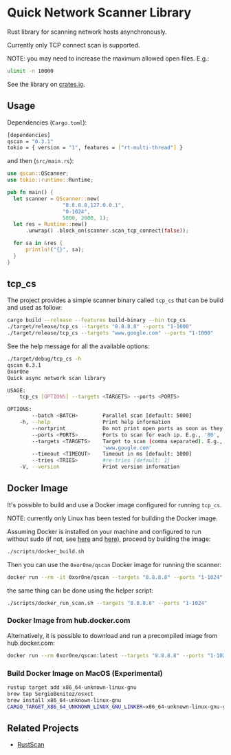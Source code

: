# Quick Network Scanner Library

Rust library for scanning network hosts asynchronously.

Currently only TCP connect scan is supported.

NOTE: you may need to increase the maximum allowed open files. E.g.:

```bash
ulimit -n 10000
```

See the library on [crates.io](https://crates.io/crates/qscan).

## Usage

Dependencies (`Cargo.toml`):

```bash
[dependencies]
qscan = "0.3.1"
tokio = { version = "1", features = ["rt-multi-thread"] }
```

and then (`src/main.rs`):

```rust
use qscan::QScanner;
use tokio::runtime::Runtime;

pub fn main() {
  let scanner = QScanner::new(
                  "8.8.8.8,127.0.0.1",
                  "0-1024",
                  5000, 2000, 1);
  let res = Runtime::new()
      .unwrap() .block_on(scanner.scan_tcp_connect(false));

  for sa in &res {
      println!("{}", sa);
  }
}
```

## tcp_cs

The project provides a simple scanner binary called `tcp_cs` that can be build
and used as follow:

```bash
cargo build --release --features build-binary --bin tcp_cs
./target/release/tcp_cs --targets "8.8.8.8" --ports "1-1000"
./target/release/tcp_cs --targets "www.google.com" --ports "1-1000"
```

See the help message for all the available options:

```bash
./target/debug/tcp_cs -h
qscan 0.3.1
0xor0ne
Quick async network scan library

USAGE:
    tcp_cs [OPTIONS] --targets <TARGETS> --ports <PORTS>

OPTIONS:
        --batch <BATCH>        Parallel scan [default: 5000]
    -h, --help                 Print help information
        --nortprint            Do not print open ports as soon as they are found
        --ports <PORTS>        Ports to scan for each ip. E.g., '80', '1-1024'
        --targets <TARGETS>    Target to scan (comma separated). E.g., '8.8.8.8', '192.168.1.0/24',
                               'www.google.com'
        --timeout <TIMEOUT>    Timeout in ms [default: 1000]
        --tries <TRIES>        #re-tries [default: 1]
    -V, --version              Print version information

```

## Docker Image

It's possible to build and use a Docker image configured for running `tcp_cs`.

NOTE: currently only Linux has been tested for building the Docker image.

Assuming Docker is installed on your machine and configured to run without sudo
(if not, see [here][1] and [here][2]), proceed by building the image:

```bash
./scripts/docker_build.sh
```

Then you can use the `0xor0ne/qscan` Docker image for running the scanner:

```bash
docker run --rm -it 0xor0ne/qscan --targets "8.8.8.8" --ports "1-1024"
```

the same thing can be done using the helper script:

```bash
./scripts/docker_run_scan.sh --targets "8.8.8.8" --ports "1-1024"
```

### Docker Image from hub.docker.com

Alternatively, it is possible to download and run a precompiled image from
hub.docker.com:

```bash
docker run --rm 0xor0ne/qscan:latest --targets "8.8.8.8" --ports "1-1024"
```

### Build Docker Image on MacOS (Experimental)

```bash
rustup target add x86_64-unknown-linux-gnu
brew tap SergioBenitez/osxct
brew install x86_64-unknown-linux-gnu
CARGO_TARGET_X86_64_UNKNOWN_LINUX_GNU_LINKER=x86_64-unknown-linux-gnu-gcc ./scripts/docker_build.sh
```

## Related Projects

* [RustScan](https://github.com/RustScan/RustScan)

[1]: https://docs.docker.com/engine/install/
[2]: https://docs.docker.com/engine/install/linux-postinstall/
